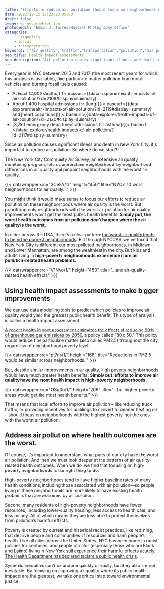 ```yaml
---
title: "Efforts to reduce air pollution should focus on neighborhoods with the worst health impacts."
date: 2022-12-15T15:23:23-05:00
draft: false
image: ds-geographies.jpg
photocredit: "Edwin J. Torres/Mayoral Photography Office"
categories: 
    - airquality
    - social
    - transportation
keywords: ["air quality","traffic","transportation","pollution","air pollution", "lungs","breathing","health equity","poverty","health impacts of air pollution","health impact assessment","policy","policies"]
seo_title: Health impact assessments
seo_description: "Air pollution causes significant illness and death in New York City. To improve health, where should we start?"
---
```


Every year in NYC between 2015 and 2017 (the most recent years for which this analysis is available), fine particulate matter pollution from motor vehicles and burning fossil fuels caused:
- At least [2,000 deaths]({{< baseurl >}}data-explorer/health-impacts-of-air-pollution/?id=2108#display=summary)
- About 1,400 hospital admissions for [lung]({{< baseurl >}}data-explorer/health-impacts-of-air-pollution/?id=2119#display=summary) and [heart conditions]({{< baseurl >}}data-explorer/health-impacts-of-air-pollution/?id=2120#display=summary)
- [3,750 emergency department admissions for asthma]({{< baseurl >}}data-explorer/health-impacts-of-air-pollution/?id=2117#display=summary)

Since air pollution causes significant illness and death in New York City, it's important to reduce air pollution. So where do we start?

The New York City Community Air Survey, an extensive air quality monitoring program, lets us understand neighborhood-by-neighborhood differences in air quality and pinpoint neighborhoods with the worst air quality.

{{< datawrapper src="3CeEA/1/" height="450" title="NYC's 10 worst neighborhoods for air quality..." >}}

You might think it would make sense to focus our efforts to reduce air pollution on these neighborhoods where air quality is the worst. But prioritizing only neighborhoods with the worst air pollution for air quality improvements won't get the most public health benefits. **Simply put, the worst health outcomes from air pollution *don't* happen where the air quality is the worst.**

In cities across the USA, there's a clear pattern: [the worst air quality tends to be in the poorest neighborhoods](https://pubmed.ncbi.nlm.nih.gov/24076625/). But through NYCCAS, we've found that New York City is different: our most polluted neighborhoods, in Midtown and Lower Manhattan, are among the wealthiest in the city. But kids and adults living in **high-poverty neighborhoods experience more air pollution-related health problems.**

{{< datawrapper src="V1NVo/1/" height="450" title="...and air-quality-related health effects" >}}

## Using health impact assessments to make bigger improvements
We can use data modelling tools to predict which policies to improve air quality would yield the greatest public health benefit. This type of analysis is called a health impact assessment. 

[A recent health impact assessment estimates the effects of reducing 80% of greenhouse gas emissions by 2050](https://pubs.acs.org/doi/full/10.1021/acs.est.0c00694), a policy called “80 x 50.” This policy would reduce fine particulate matter (also called PM2.5) throughout the city, regardless of neighborhood poverty level: 

{{< datawrapper src="pt7no/1/" height="168" title="Reductions in PM2.5 would be similar across neighborhoods.." >}}

But, despite similar improvements in air quality, high poverty neighborhoods would have much greater health benefits. **Simply put, efforts to improve air quality have the most health impact in high-poverty neighborhoods.**

{{< datawrapper src="OSgDo/1/" height="206" title="...but higher poverty areas would get the most health benefits." >}}

That means that local efforts to improve air pollution – like reducing truck traffic, or providing incentives for buildings to convert to cleaner heating oil – should focus on neighborhoods with the highest poverty, not the ones with the worst air pollution.

## Address air pollution where health outcomes are the worst. 

Of course, it’s important to understand what parts of our city have the worst air pollution. And then we must look deeper at the patterns of air quality-related health outcomes. When we do, we find that focusing on high-poverty neighborhoods is the right thing to do. 

High-poverty neighborhoods tend to have higher baseline rates of many health conditions, including those associated with air pollution—so people living in these neighborhoods are more likely to have existing health problems that are worsened by air pollution. 

Second, many residents of high-poverty neighborhoods have fewer resources, including lower-quality housing, less access to health care, and less money. All of which means they are less able to protect themselves from pollution’s harmful effects. 

Poverty is created by current and historical racist practices, like redlining, that deprive people and communities of resources and harm people’s health. Like all cities across the United States, NYC has been home to racist policies for centuries, and people of color (especially those who are Black and Latino) living in New York still experience their harmful effects acutely. [The Health Department has declared racism a public health crisis](https://www.nyc.gov/site/doh/about/press/pr2021/board-of-health-declares-racism-public-health-crisis.page). 

Systemic inequities can’t be undone quickly or easily, but they also are not inevitable. By focusing on improving air quality where its public health impacts are the greatest, we take one critical step toward environmental justice.
